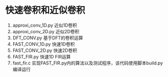 # 快速卷积和近似卷积
1. approxi_conv_1D.py 近似1D卷积
2. approxi_conv_2D.py 近似2D卷积
3. DFT_CONV.py 基于DFT的卷积运算
4. FAST_CONV_1D.py 快速1D卷积
5. FAST_CONV_2D.py 快速2D卷积
6. FAST_FIR.py 快速1D FIR运算
7. fast_fir.c 实现FAST_FIR.py内的算法以及测试程序，该代码使用脚本build.py编译运行
